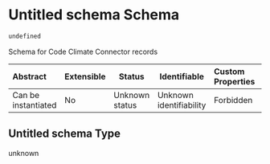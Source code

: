 # Untitled schema Schema

```txt
undefined
```

Schema for Code Climate Connector records


| Abstract            | Extensible | Status         | Identifiable            | Custom Properties | Additional Properties | Access Restrictions | Defined In                                          |
| :------------------ | ---------- | -------------- | ----------------------- | :---------------- | --------------------- | ------------------- | --------------------------------------------------- |
| Can be instantiated | No         | Unknown status | Unknown identifiability | Forbidden         | Allowed               | none                | [records.json](records.json "open original schema") |

## Untitled schema Type

unknown
